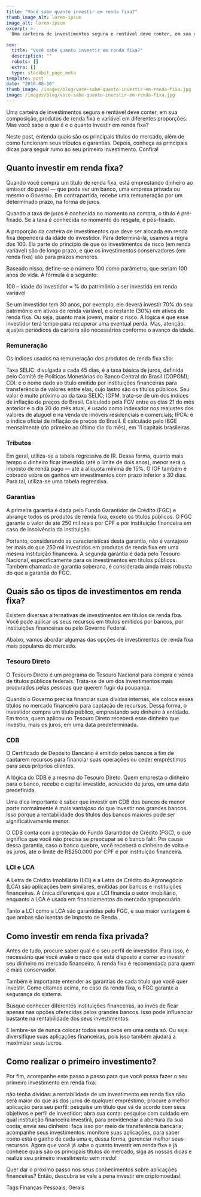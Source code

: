```yaml
---
title: "Você sabe quanto investir em renda fixa?"
thumb_image_alt: lorem-ipsum
image_alt: lorem-ipsum
excerpt: >-
  Uma carteira de investimentos segura e rentável deve conter, em sua composição, produtos de renda fixa e variável em diferentes proporções. Mas você sabe o que é e o quanto investir em renda fixa?

seo:
  title: "Você sabe quanto investir em renda fixa?"
  description: ""
  robots: []
  extra: []
  type: stackbit_page_meta
template: post
date: "2018-08-16"
thumb_image: /images/blog/voce-sabe-quanto-investir-em-renda-fixa.jpg
image: /images/blog/voce-sabe-quanto-investir-em-renda-fixa.jpg
---
```


Uma carteira de investimentos segura e rentável deve conter, em sua composição, produtos de renda fixa e variável em diferentes proporções. Mas você sabe o que é e o quanto investir em renda fixa?

Neste post, entenda quais são os principais títulos do mercado, além de como funcionam seus tributos e garantias. Depois, conheça as principais dicas para seguir rumo ao seu primeiro investimento. Confira!

## Quanto investir em renda fixa?

Quando você compra um título de renda fixa, está emprestando dinheiro ao emissor do papel — que pode ser um banco, uma empresa privada ou mesmo o Governo. Em contrapartida, recebe uma remuneração por um determinado prazo, na forma de juros.

Quando a taxa de juros é conhecida no momento na compra, o título é pré-fixado. Se a taxa é conhecida no momento do resgate, é pós-fixado.

A proporção da carteira de investimentos que deve ser alocada em renda fixa dependerá da idade do investidor. Para determiná-la, usamos a regra dos 100. Ela parte do princípio de que os investimentos de risco (em renda variável) são de longo prazo, e que os investimentos conservadores (em renda fixa) são para prazos menores.

Baseado nisso, define-se o número 100 como parâmetro, que seriam 100 anos de vida. A fórmula é a seguinte:

100 – idade do investidor = % do patrimônio a ser investida em renda variável

Se um investidor tem 30 anos, por exemplo, ele deverá investir 70% do seu patrimônio em ativos de renda variável, e o restante (30%) em ativos de renda fixa. Ou seja, quanto mais jovem, maior o risco. A lógica é que esse investidor terá tempo para recuperar uma eventual perda. Mas, atenção: ajustes periódicos da carteira são necessários conforme o avanço da idade.

### Remuneração

Os índices usados na remuneração dos produtos de renda fixa são:

Taxa SELIC: divulgada a cada 45 dias, é a taxa básica de juros, definida pelo Comitê de Políticas Monetárias do Banco Central do Brasil (COPOM);
CDI: é o nome dado ao título emitido por instituições financeiras para transferência de valores entre elas, cujo lastro são os títulos públicos. Seu valor é muito próximo ao da taxa SELIC;
IGPM: trata-se de um dos índices de inflação de preços do Brasil. Calculado pela FGV entre os dias 21 do mês anterior e o dia 20 do mês atual, é usado como indexador nos reajustes dos valores de aluguel e na venda de imóveis residenciais e comerciais;
IPCA: é o índice oficial de inflação de preços do Brasil. É calculado pelo IBGE mensalmente (do primeiro ao último dia do mês), em 11 capitais brasileiras.

### Tributos

Em geral, utiliza-se a tabela regressiva de IR. Dessa forma, quanto mais tempo o dinheiro ficar investido (até o limite de dois anos), menor será o imposto de renda pago — até a alíquota mínima de 15%. O IOF também é cobrado sobre os ganhos em investimentos com prazo inferior a 30 dias. Para tal, utiliza-se uma tabela regressiva.

### Garantias

A primeira garantia é dada pelo Fundo Garantidor de Crédito (FGC) e abrange todos os produtos de renda fixa, exceto os títulos públicos. O FGC garante o valor de até 250 mil reais por CPF e por instituição financeira em caso de insolvência da instituição.

Portanto, considerando as características desta garantia, não é vantajoso ter mais do que 250 mil investidos em produtos de renda fixa em uma mesma instituição financeira. A segunda garantia é dada pelo Tesouro Nacional, especificamente para os investimentos em títulos públicos. Também chamada de garantia soberana, é considerada ainda mais robusta do que a garantia do FGC.

## Quais são os tipos de investimentos em renda fixa?

Existem diversas alternativas de investimentos em títulos de renda fixa. Você pode aplicar os seus recursos em títulos emitidos por bancos, por instituições financeiras ou pelo Governo Federal.

Abaixo, vamos abordar algumas das opções de investimentos de renda fixa mais populares do mercado.

### Tesouro Direto

O Tesouro Direto é um programa do Tesouro Nacional para compra e venda de títulos públicos federais. Trata-se de um dos investimentos mais procurados pelas pessoas que querem fugir da poupança.

Quando o Governo precisa financiar suas dívidas internas, ele coloca esses títulos no mercado financeiro para captação de recursos. Dessa forma, o investidor compra um título público, emprestando seu dinheiro à entidade. Em troca, quem aplicou no Tesouro Direto receberá esse dinheiro que investiu, mais os juros, em uma data predeterminada.

### CDB

O Certificado de Depósito Bancário é emitido pelos bancos a fim de captarem recursos para financiar suas operações ou ceder empréstimos para seus próprios clientes.

A lógica do CDB é a mesma do Tesouro Direto. Quem empresta o dinheiro para o banco, recebe o capital investido, acrescido de juros, em uma data predefinida.

Uma dica importante é saber que investir em CDB dos bancos de menor porte normalmente é mais vantajoso do que investir nos grandes bancos. Isso porque a rentabilidade dos títulos dos bancos maiores pode ser significativamente menor.

O CDB conta com a proteção do Fundo Garantidor de Crédito (FGC), o que significa que você não precisa se preocupar se o banco falir. Por causa dessa garantia, caso o banco quebre, você receberá o dinheiro de volta e os juros, até o limite de R$250.000 por CPF e por instituição financeira.

### LCI e LCA

A Letra de Crédito Imobiliário (LCI) e a Letra de Crédito do Agronegócio (LCA) são aplicações bem similares, emitidas por bancos e instituições financeiras. A única diferença é que a LCI financia o setor imobiliário, enquanto a LCA é usada em financiamentos do mercado agropecuário.

Tanto a LCI como a LCA são garantidas pelo FGC, e sua maior vantagem é que ambas são isentas de Imposto de Renda.

## Como investir em renda fixa privada?

Antes de tudo, procure saber qual é o seu perfil de investidor. Para isso, é necessário que você avalie o risco que está disposto a correr ao investir seu dinheiro no mercado financeiro. A renda fixa é recomendada para quem é mais conservador.

Também é importante entender as garantias de cada título que você quer investir. Como citamos acima, no caso da renda fixa, o FGC garante a segurança do sistema.

Busque conhecer diferentes instituições financeiras, ao invés de ficar apenas nas opções oferecidas pelos grandes bancos. Isso pode influenciar bastante na rentabilidade dos seus investimentos.

E lembre-se de nunca colocar todos seus ovos em uma cesta só. Ou seja: diversifique suas aplicações financeiras, pois isso também ajudará a maximizar seus lucros.

## Como realizar o primeiro investimento?

Por fim, acompanhe este passo a passo para que você possa fazer o seu primeiro investimento em renda fixa:

não tenha dívidas: a rentabilidade de um investimento em renda fixa não será maior do que as dos juros de qualquer empréstimo;
procure a melhor aplicação para seu perfil: pesquise um título que vá de acordo com seus objetivos e perfil de investidor;
abra sua conta: pesquise com cuidado em qual instituição financeira investirá, para providenciar a abertura da sua conta;
envie seu dinheiro: faça isso por meio de transferência bancária;
acompanhe seus investimentos: monitore suas aplicações, para saber como está o ganho de cada uma e, dessa forma, gerenciar melhor seus recursos.
Agora que você já sabe o quanto investir em renda fixa e já conhece quais são os principais títulos do mercado, siga as nossas dicas e realize seu primeiro investimento sem medo!

Quer dar o próximo passo nos seus conhecimentos sobre aplicações financeiras? Então, descubra se vale a pena investir em criptomoedas!

Tags:Finanças Pessoais, Gerais
